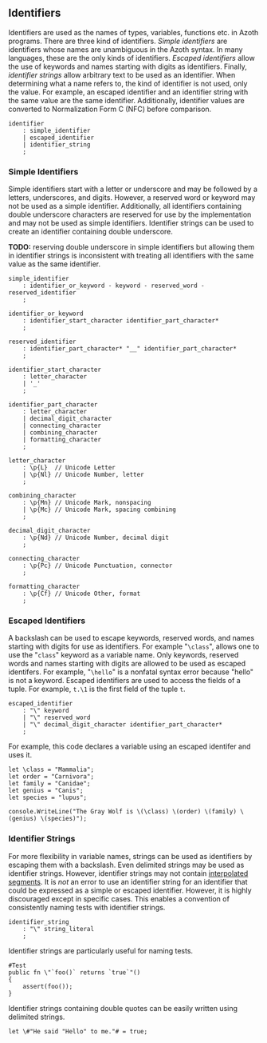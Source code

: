## Identifiers

Identifiers are used as the names of types, variables, functions etc. in Azoth programs. There are three kind of identifiers. *Simple identifiers* are identifiers whose names are unambiguous in the Azoth syntax. In many languages, these are the only kinds of identifiers. *Escaped identifiers* allow the use of keywords and names starting with digits as identifiers. Finally, *identifier strings* allow arbitrary text to be used as an identifier. When determining what a name refers to, the kind of identifier is not used, only the value. For example, an escaped identifier and an identifier string with the same value are the same identifier. Additionally, identifier values are converted to Normalization Form C (NFC) before comparison.

```grammar
identifier
    : simple_identifier
    | escaped_identifier
    | identifier_string
    ;
```

### Simple Identifiers

Simple identifiers start with a letter or underscore and may be followed by a letters, underscores, and digits. However, a reserved word or keyword may not be used as a simple identifier. Additionally, all identifiers containing double underscore characters are reserved for use by the implementation and may not be used as simple identifiers. Identifier strings can be used to create an identifier containing double underscore.

**TODO:** reserving double underscore in simple identifiers but allowing them in identifier strings is inconsistent with treating all identifiers with the same value as the same identifier.

```grammar
simple_identifier
    : identifier_or_keyword - keyword - reserved_word - reserved_identifier
    ;

identifier_or_keyword
    : identifier_start_character identifier_part_character*
    ;

reserved_identifier
    : identifier_part_character* "__" identifier_part_character*
    ;

identifier_start_character
    : letter_character
    | '_'
    ;

identifier_part_character
    : letter_character
    | decimal_digit_character
    | connecting_character
    | combining_character
    | formatting_character
    ;

letter_character
    : \p{L}  // Unicode Letter
    | \p{Nl} // Unicode Number, letter
    ;

combining_character
    : \p{Mn} // Unicode Mark, nonspacing
    | \p{Mc} // Unicode Mark, spacing combining
    ;

decimal_digit_character
    : \p{Nd} // Unicode Number, decimal digit
    ;

connecting_character
    : \p{Pc} // Unicode Punctuation, connector
    ;

formatting_character
    : \p{Cf} // Unicode Other, format
    ;
```

### Escaped Identifiers

A backslash can be used to escape keywords, reserved words, and names starting with digits for use as identifiers. For example "`\class`", allows one to use the "`class`" keyword as a variable name. Only keywords, reserved words and names starting with digits are allowed to be used as escaped identifers. For example, "`\hello`" is a nonfatal syntax error because "hello" is not a keyword. Escaped identifiers are used to access the fields of a tuple. For example, `t.\1` is the first field of the tuple `t`.

```grammar
escaped_identifier
    : "\" keyword
    | "\" reserved_word
    | "\" decimal_digit_character identifier_part_character*
    ;
```

For example, this code declares a variable using an escaped identifer and uses it.

```azoth
let \class = "Mammalia";
let order = "Carnivora";
let family = "Canidae";
let genius = "Canis";
let species = "lupus";

console.WriteLine("The Gray Wolf is \(\class) \(order) \(family) \(genius) \(species)");
```

### Identifier Strings

For more flexibility in variable names, strings can be used as identifiers by escaping them with a backslash. Even delimited strings may be used as identifier strings. However, identifier strings may not contain [interpolated segments](literals.md#interpolated-strings). It is *not* an error to use an identifier string for an identifier that could be expressed as a simple or escaped identifier. However, it is highly discouraged except in specific cases. This enables a convention of consistently naming tests with identifier strings.

```grammar
identifier_string
    : "\" string_literal
    ;
```

Identifier strings are particularly useful for naming tests.

```azoth
#Test
public fn \"`foo()` returns `true`"()
{
    assert(foo());
}
```

Identifier strings containing double quotes can be easily written using delimited strings.

```azoth
let \#"He said "Hello" to me."# = true;
```
